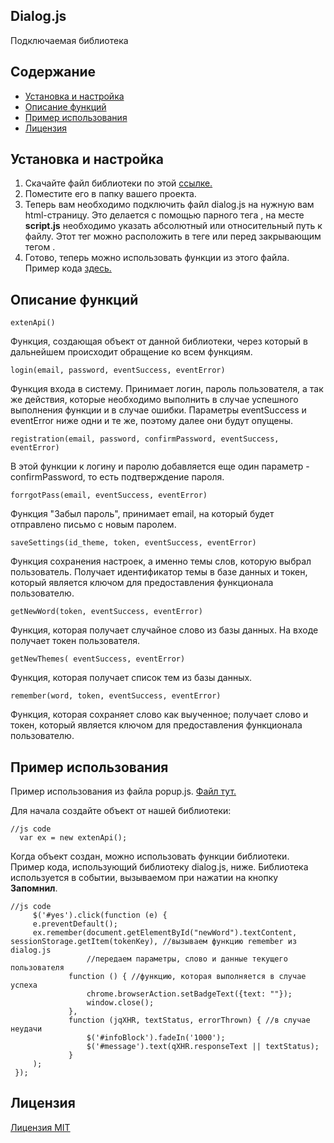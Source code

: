 ## Dialog.js
Подключаемая библиотека
## Содержание
* [Установка и настройка](#Установка-и-настройка)
* [Описание функций](#Описание-функций)
* [Пример использования](#Пример-использования)
* [Лицензия](#Лицензия)

## Установка и настройка
1. Скачайте файл библиотеки по этой [ссылке.](https://drive.google.com/file/d/1P2HA1AMtxFSnk4bJ_Ud_VM48jvmGiuIh/view?usp=sharing)
2. Поместите его в папку вашего проекта. 
3. Теперь вам необходимо подключить файл dialog.js на нужную вам html-страницу. Это делается с помощью парного тега <script>. Например, <script src="scripts.js"></script>, на месте **script.js** необходимо указать абсолютный или относительный путь к файлу. 
Этот тег можно расположить в теге <head> или перед закрывающим тегом </body>. 
4. Готово, теперь можно использовать функции из этого файла. Пример кода [здесь.](#Пример-использования)

## Описание функций
    extenApi()
Функция, создающая объект от данной библиотеки, через который в дальнейшем происходит обращение ко всем функциям. 

    login(email, password, eventSuccess, eventError)
Функция входа в систему. Принимает логин, пароль пользователя, а так же действия, которые необходимо выполнить в случае успешного выполнения функции и в случае ошибки. Параметры eventSuccess и eventError ниже одни и те же, поэтому далее они будут опущены. 

    registration(email, password, confirmPassword, eventSuccess, eventError)
В этой функции к логину и паролю добавляется еще один параметр - confirmPassword, то есть подтверждение пароля. 

    forrgotPass(email, eventSuccess, eventError)
Функция "Забыл пароль", принимает email, на который будет отправлено письмо с новым паролем. 

    saveSettings(id_theme, token, eventSuccess, eventError)
Функция сохранения настроек, а именно темы слов, которую выбрал пользователь. Получает идентификатор темы в базе данных и токен, который является ключом для предоставления функционала пользователю. 

    getNewWord(token, eventSuccess, eventError)
Функция, которая получает случайное слово из базы данных.  На входе получает токен пользователя.

    getNewThemes( eventSuccess, eventError)
Функция, которая получает список тем из базы данных. 
    
    remember(word, token, eventSuccess, eventError)
Функция, которая сохраняет слово как выученное; получает слово и токен, который является ключом для предоставления функционала пользователю. 

## Пример использования
Пример использования из файла popup.js. [Файл тут.](https://github.com/Nightblade73/EnglishTeacherV2/blob/master/client/Scripts/popup.js)

Для начала создайте объект от нашей библиотеки:
   ``` 
   //js code
     var ex = new extenApi();
   ```

Когда объект создан, можно использовать функции библиотеки. 
Пример кода, использующий библиотеку dialog.js, ниже. 
Библиотека используется в событии, вызываемом при нажатии на кнопку **Запомнил**.
   ``` 
   //js code
        $('#yes').click(function (e) {
        e.preventDefault();
        ex.remember(document.getElementById("newWord").textContent, sessionStorage.getItem(tokenKey), //вызываем функцию remember из dialog.js
                    //передаем параметры, слово и данные текущего пользователя
                function () { //функцию, которая выполняется в случае успеха
                    chrome.browserAction.setBadgeText({text: ""});
                    window.close();
                },
                function (jqXHR, textStatus, errorThrown) { //в случае неудачи
                    $('#infoBlock').fadeIn('1000');
                    $('#message').text(qXHR.responseText || textStatus);
                }
        );
    });
   ```
 ## Лицензия
 [Лицензия MIT](LICENSE)
